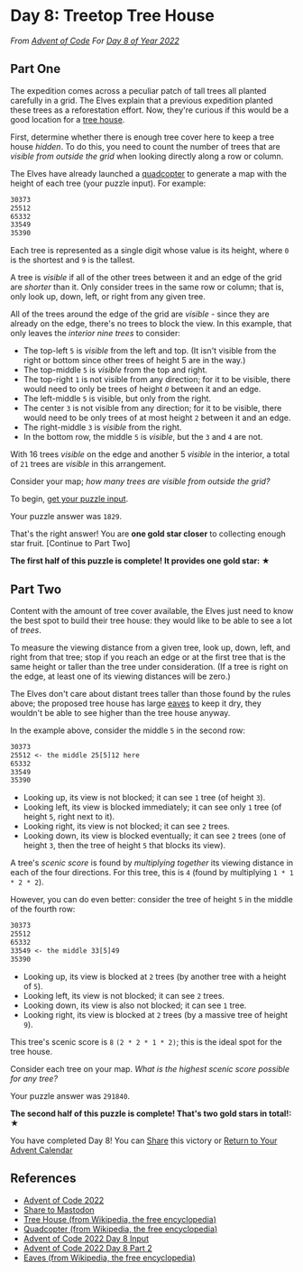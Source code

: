 # Day 8: Treetop Tree House

*From [Advent of Code][advent-code-22]*
*For [Day 8 of Year 2022][advent-code-22-day-8]*

## Part One

The expedition comes across a peculiar patch of
tall trees all planted carefully in a grid.
The Elves explain that a
previous expedition planted these trees as a reforestation effort.
Now,
they're curious if this would be a good location for a [tree house][treehouse-wiki].

First,
determine whether there is enough tree cover here to keep a tree house *hidden*.
To do this,
you need to count the number of trees that are *visible from outside the grid*
when looking directly along a row or column.

The Elves have already launched a [quadcopter][quadcopter-wiki] to
generate a map with the height of each tree (your puzzle input).
For example:

```txt
30373
25512
65332
33549
35390
```

Each tree is represented as a single digit whose value is its height,
where `0` is the shortest and `9` is the tallest.

A tree is *visible* if all of the other trees between it and an edge of the grid
are *shorter* than it.
Only consider trees in the same row or column;
that is,
only look up, down, left, or right from any given tree.

All of the trees around the edge of the grid are *visible* -
since they are already on the edge,
there's no trees to block the view.
In this example,
that only leaves the *interior nine trees* to consider:

- The top-left `5` is *visible* from the left and top.
(It isn't visible from the right or
bottom since other trees of height 5 are in the way.)
- The top-middle `5` is *visible* from the top and right.
- The top-right `1` is not visible from any direction;
for it to be visible,
there would need to only be trees of height *`0`* between it and an edge.
- The left-middle `5` is visible, but only from the right.
- The center `3` is not visible from any direction;
for it to be visible,
there would need to be only trees of at most height `2` between it and an edge.
- The right-middle `3` is *visible* from the right.
- In the bottom row,
the middle `5` is *visible*,
but the `3` and `4` are not.

With 16 trees *visible* on the edge and another 5 *visible* in the interior,
a total of `21` trees are *visible* in this arrangement.

Consider your map;
*how many trees are visible from outside the grid?*

To begin, [get your puzzle input][advent-code-22-day8-input].

Your puzzle answer was `1829`.

That's the right answer! You are **one gold star closer** to collecting enough star fruit.
[Continue to Part Two]

**The first half of this puzzle is complete! It provides one gold star: ★**

## Part Two

Content with the amount of tree cover available,
the Elves just need to know the best spot to build their tree house:
they would like to be able to see a lot of *trees*.

To measure the viewing distance from a given tree,
look up, down, left, and right from that tree;
stop if you reach an edge or at the
first tree that is the same height or taller than the tree under consideration.
(If a tree is right on the edge,
at least one of its viewing distances will be zero.)

The Elves don't care about
distant trees taller than those found by the rules above;
the proposed tree house has large [eaves][eaves-wiki] to keep it dry,
they wouldn't be able to see higher than the tree house anyway.

In the example above, consider the middle `5` in the second row:

```txt
30373
25512 <- the middle 25[5]12 here
65332
33549
35390
```

- Looking up, its view is not blocked;
it can see `1` tree (of height `3`).
- Looking left, its view is blocked immediately;
it can see only `1` tree (of height `5`, right next to it).
- Looking right, its view is not blocked;
it can see `2` trees.
- Looking down, its view is blocked eventually;
it can see `2` trees
(one of height `3`, then the tree of height `5` that blocks its view).

A tree's *scenic score* is found by
*multiplying together* its viewing distance in each of the four directions.
For this tree, this is `4` (found by multiplying `1 * 1 * 2 * 2`).

However, you can do even better:
consider the tree of height `5` in the middle of the fourth row:

```txt
30373
25512
65332
33549 <- the middle 33[5]49
35390
```

- Looking up, its view is blocked at `2` trees
(by another tree with a height of `5`).
- Looking left, its view is not blocked;
it can see `2` trees.
- Looking down, its view is also not blocked;
it can see `1` tree.
- Looking right, its view is blocked at `2` trees
(by a massive tree of height `9`).

This tree's scenic score is `8` `(2 * 2 * 1 * 2)`;
this is the ideal spot for the tree house.

Consider each tree on your map.
*What is the highest scenic score possible for any tree?*

Your puzzle answer was `291840`.

**The second half of this puzzle is complete! That's two gold stars in total!: ★**

You have completed Day 8! You can [Share][advent-share-mastodon] this victory or
[Return to Your Advent Calendar][advent-code-22]

## References

- [Advent of Code 2022][advent-code-22]
- [Share to Mastodon][advent-share-mastodon]
- [Tree House (from Wikipedia, the free encyclopedia)][treehouse-wiki]
- [Quadcopter (from Wikipedia, the free encyclopedia)][quadcopter-wiki]
- [Advent of Code 2022 Day 8 Input][advent-code-22-day8-input]
- [Advent of Code 2022 Day 8 Part 2][advent-code-22-day8-part2]
- [Eaves (from Wikipedia, the free encyclopedia)][eaves-wiki]

<!-- Hidden Reference Links Below Here -->
[advent-code-22]: https://adventofcode.com/2022 "Advent of Code 2022"
[advent-code-22-day-8]: https://adventofcode.com/2022/day/8
[advent-share-mastodon]: https://fosstodon.org/share?text=I+just+completed+%22Rock+Paper+Scissors%22+%2D+Day+2+%2D+Advent+of+Code+2022+%23AdventOfCode+https%3A%2F%2Fadventofcode%2Ecom%2F2022%2Fday%2F2 "Share to Mastodon"
[treehouse-wiki]: https://en.wikipedia.org/wiki/Tree_house "Tree House (from Wikipedia, the free encyclopedia)"
[quadcopter-wiki]: https://en.wikipedia.org/wiki/Quadcopter "Quadcopter (from Wikipedia, the free encyclopedia)"
[advent-code-22-day8-input]: https://adventofcode.com/2022/day/8/input "Advent of Code 2022 Day 8 Input"
[advent-code-22-day8-part2]: https://adventofcode.com/2022/day/8#part2 "Advent of Code 2022 Day 8 Part 2"
[eaves-wiki]: https://en.wikipedia.org/wiki/Eaves "Eaves (from Wikipedia, the free encyclopedia)"
